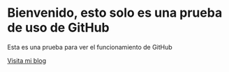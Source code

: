 # Bienvenido, esto solo es una prueba de uso de GitHub
Esta es una prueba para ver el funcionamiento de GitHub
 
 [Visita mi blog](http://misitio.com)
